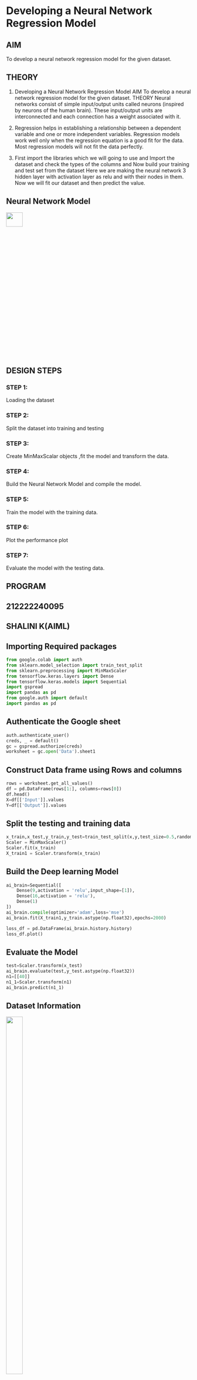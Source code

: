 # Developing a Neural Network Regression Model

## AIM

To develop a neural network regression model for the given dataset.

## THEORY

1) Developing a Neural Network Regression Model AIM To develop a neural network regression model for the given dataset. THEORY Neural networks consist of simple input/output units called neurons (inspired by neurons of the human brain). These input/output units are interconnected and each connection has a weight associated with it.

2) Regression helps in establishing a relationship between a dependent variable and one or more independent variables. Regression models work well only when the regression equation is a good fit for the data. Most regression models will not fit the data perfectly.

3) First import the libraries which we will going to use and Import the dataset and check the types of the columns and Now build your training and test set from the dataset Here we are making the neural network 3 hidden layer with activation layer as relu and with their nodes in them. Now we will fit our dataset and then predict the value.

## Neural Network Model

<img height=10% width=30% src ="https://github.com/shalinikannan23/basic-nn-model/assets/118656529/6a9ad24d-d72b-4572-88db-3214cbbcef64">



## DESIGN STEPS

### STEP 1:

Loading the dataset

### STEP 2:

Split the dataset into training and testing

### STEP 3:

Create MinMaxScalar objects ,fit the model and transform the data.

### STEP 4:

Build the Neural Network Model and compile the model.

### STEP 5:

Train the model with the training data.

### STEP 6:

Plot the performance plot

### STEP 7:

Evaluate the model with the testing data.

## PROGRAM


## 212222240095
## SHALINI K(AIML)
## Importing Required packages
```py
from google.colab import auth
from sklearn.model_selection import train_test_split
from sklearn.preprocessing import MinMaxScaler
from tensorflow.keras.layers import Dense
from tensorflow.keras.models import Sequential
import gspread
import pandas as pd
from google.auth import default
import pandas as pd
```

## Authenticate the Google sheet
```py
auth.authenticate_user()
creds, _ = default()
gc = gspread.authorize(creds)
worksheet = gc.open('Data').sheet1
```

## Construct Data frame using Rows and columns
```py
rows = worksheet.get_all_values()
df = pd.DataFrame(rows[1:], columns=rows[0])
df.head()
X=df[['Input']].values
Y=df[['Output']].values
```

## Split the testing and training data
```py
x_train,x_test,y_train,y_test=train_test_split(x,y,test_size=0.5,random_state=40)
Scaler = MinMaxScaler()
Scaler.fit(x_train)
X_train1 = Scaler.transform(x_train)
```

## Build the Deep learning Model
```py
ai_brain=Sequential([
    Dense(9,activation = 'relu',input_shape=[1]),
    Dense(16,activation = 'relu'),
    Dense(1)
])
ai_brain.compile(optimizer='adam',loss='mse')
ai_brain.fit(X_train1,y_train.astype(np.float32),epochs=2000)

loss_df = pd.DataFrame(ai_brain.history.history)
loss_df.plot()
```

## Evaluate the Model
```py
test=Scaler.transform(x_test)
ai_brain.evaluate(test,y_test.astype(np.float32))
n1=[[40]]
n1_1=Scaler.transform(n1)
ai_brain.predict(n1_1)
```

## Dataset Information

<img height=50% width=30% src ="https://github.com/shalinikannan23/basic-nn-model/assets/118656529/a0610a1a-b27c-48ae-a4fd-3ba4758cdb1c">


## OUTPUT

## Training Loss Vs Iteration Plot
<img height=10% width=30% src ="https://github.com/shalinikannan23/basic-nn-model/assets/118656529/8613b556-1cf1-4f92-afeb-2a01beb28550">


## Test Data Root Mean Squared Error

<img height=10% width=30% src ="https://github.com/shalinikannan23/basic-nn-model/assets/118656529/408fcfce-0e2d-422e-8a9a-46cd80b7c610">


## New Sample Data Prediction

<img height=10% width=30% src ="https://github.com/shalinikannan23/basic-nn-model/assets/118656529/926eb56e-0d04-4201-a187-5617e9448799">



## RESULT
Thus a Neural network for Regression model is Implemented
